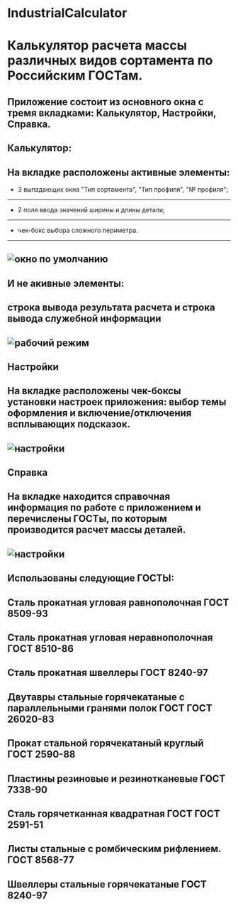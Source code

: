 # IndustrialCalculator
Калькулятор расчета массы различных видов сортамента по Российским ГОСТам.
==========================================================================
Приложение состоит из основного окна с тремя вкладками: **Калькулятор**, **Настройки**, **Справка**.
---
**Калькулятор**:
---
На вкладке расположены активные элементы:
---
- 3 выпадающих окна "Тип сортамента", "Тип профиля", "№ профиля";
---
- 2 поля ввода значений ширины и длины детали;
---
- чек-бокс выбора сложного периметра.
---
![окно по умолчанию](https://github.com/SergeyLyashko/IndustrialCalculator/tree/master/src/screenshots/default_dark.jpg)
---
И не акивные элементы:
---
строка вывода результата расчета и строка вывода служебной информации
---
![рабочий режим](https://github.com/SergeyLyashko/IndustrialCalculator/tree/master/src/screenshots/work_1.jpg)
---
**Настройки**
---
На вкладке расположены чек-боксы установки настроек приложения: выбор темы оформления и включение/отключения всплывающих подсказок.
---
![настройки](https://github.com/SergeyLyashko/IndustrialCalculator/tree/master/src/screenshots/settings.jpg)
---
**Справка**
---
На вкладке находится справочная информация по работе с приложением и перечислены ГОСТы, по которым производится расчет массы деталей.
---
![настройки](https://github.com/SergeyLyashko/IndustrialCalculator/tree/master/src/screenshots/info_dark.jpg)
---

Использованы следующие ГОСТЫ:
---------------------------------------------------------------
Сталь прокатная угловая равнополочная ГОСТ 8509-93
---
Сталь прокатная угловая неравнополочная ГОСТ 8510-86
---
Сталь прокатная швеллеры ГОСТ 8240-97
---
Двутавры стальные горячекатаные с параллельными гранями полок ГОСТ ГОСТ 26020-83
---
Прокат стальной горячекатаный круглый ГОСТ 2590-88
---
Пластины резиновые и резинотканевые ГОСТ 7338-90
---
Сталь горячетканная квадратная ГОСТ ГОСТ 2591-51
---
Листы стальные с ромбическим рифлением. ГОСТ 8568-77
---
Швеллеры стальные горячекатаные ГОСТ 8240-97
---

